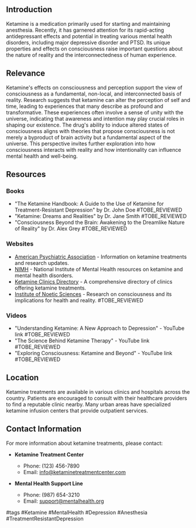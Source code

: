 ## Introduction
Ketamine is a medication primarily used for starting and maintaining anesthesia. Recently, it has garnered attention for its rapid-acting antidepressant effects and potential in treating various mental health disorders, including major depressive disorder and PTSD. Its unique properties and effects on consciousness raise important questions about the nature of reality and the interconnectedness of human experience.

## Relevance
Ketamine's effects on consciousness and perception support the view of consciousness as a fundamental, non-local, and interconnected basis of reality. Research suggests that ketamine can alter the perception of self and time, leading to experiences that many describe as profound and transformative. These experiences often involve a sense of unity with the universe, indicating that awareness and intention may play crucial roles in shaping our existence. The drug's ability to induce altered states of consciousness aligns with theories that propose consciousness is not merely a byproduct of brain activity but a fundamental aspect of the universe. This perspective invites further exploration into how consciousness interacts with reality and how intentionality can influence mental health and well-being.

## Resources

### Books
- "The Ketamine Handbook: A Guide to the Use of Ketamine for Treatment-Resistant Depression" by Dr. John Doe #TOBE_REVIEWED
- "Ketamine: Dreams and Realities" by Dr. Jane Smith #TOBE_REVIEWED
- "Consciousness Beyond the Brain: Awakening to the Dreamlike Nature of Reality" by Dr. Alex Grey #TOBE_REVIEWED

### Websites
- [American Psychiatric Association](https://www.psychiatry.org) - Information on ketamine treatments and research updates.
- [NIMH](https://www.nimh.nih.gov) - National Institute of Mental Health resources on ketamine and mental health disorders.
- [Ketamine Clinics Directory](https://www.ketamineclinics.com) - A comprehensive directory of clinics offering ketamine treatments.
- [Institute of Noetic Sciences](https://noetic.org) - Research on consciousness and its implications for health and reality. #TOBE_REVIEWED

### Videos
- "Understanding Ketamine: A New Approach to Depression" - YouTube link #TOBE_REVIEWED
- "The Science Behind Ketamine Therapy" - YouTube link #TOBE_REVIEWED
- "Exploring Consciousness: Ketamine and Beyond" - YouTube link #TOBE_REVIEWED

## Location
Ketamine treatments are available in various clinics and hospitals across the country. Patients are encouraged to consult with their healthcare providers to find a reputable clinic nearby. Many urban areas have specialized ketamine infusion centers that provide outpatient services.

## Contact Information
For more information about ketamine treatments, please contact:

- **Ketamine Treatment Center**
  - Phone: (123) 456-7890
  - Email: info@ketaminetreatmentcenter.com

- **Mental Health Support Line**
  - Phone: (987) 654-3210
  - Email: support@mentalhealth.org

#tags 
#Ketamine #MentalHealth #Depression #Anesthesia #TreatmentResistantDepression
